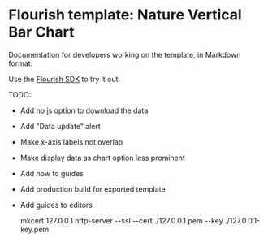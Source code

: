 # Flourish template: Nature Vertical Bar Chart

Documentation for developers working on the template, in Markdown format.

Use the [Flourish SDK](https://www.npmjs.com/package/@flourish/sdk) to try it out.

TODO:
- Add no js option to download the data
- Add "Data update" alert
- Make x-axis labels not overlap
- Make display data as chart option less prominent
- Add how to guides
- Add production build for exported template
- Add guides to editors

	mkcert 127.0.0.1
	http-server --ssl --cert ./127.0.0.1.pem --key ./127.0.0.1-key.pem